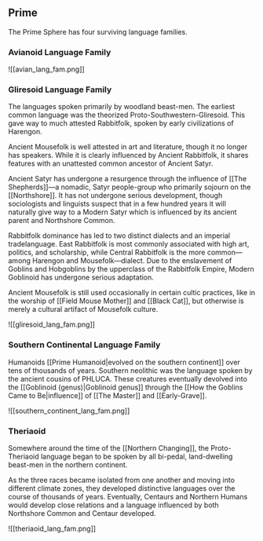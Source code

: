 ## Prime

The Prime Sphere has four surviving language families.
### Avianoid Language Family

![[avian_lang_fam.png]]
### Gliresoid Language Family

The languages spoken primarily by woodland beast-men. The earliest common language was the theorized Proto-Southwestern-Gliresoid. This gave way to much attested Rabbitfolk, spoken by early civilizations of Harengon.

Ancient Mousefolk is well attested in art and literature, though it no longer has speakers. While it is clearly influenced by Ancient Rabbitfolk, it shares features with an unattested common ancestor of Ancient Satyr.

Ancient Satyr has undergone a resurgence through the influence of [[The Shepherds]]—a nomadic, Satyr people-group who primarily sojourn on the [[Northshore]]. It has not undergone serious development, though sociologists and linguists suspect that in a few hundred years it will naturally give way to a Modern Satyr which is influenced by its ancient parent and Northshore Common.

Rabbitfolk dominance has led to two distinct dialects and an imperial tradelanguage. East Rabbitfolk is most commonly associated with high art, politics, and scholarship, while Central Rabbitfolk is the more common—among Harengon and Mousefolk—dialect. Due to the enslavement of Goblins and Hobgoblins by the upperclass of the Rabbitfolk Empire, Modern Goblinoid has undergone serious adaptation.

Ancient Mousefolk is still used occasionally in certain cultic practices, like in the worship of [[Field Mouse Mother]] and [[Black Cat]], but otherwise is merely a cultural artifact of Mousefolk culture.

![[gliresoid_lang_fam.png]]
### Southern Continental Language Family

Humanoids [[Prime Humanoid|evolved on the southern continent]] over tens of thousands of years. Southern neolithic was the language spoken by the ancient cousins of PHLUCA. These creatures eventually devolved into the [[Goblinoid (genus)|Goblinoid genus]] through the [[How the Goblins Came to Be|influence]] of [[The Master]] and [[Early-Grave]].

![[southern_continent_lang_fam.png]]
### Theriaoid

Somewhere around the time of the [[Northern Changing]], the Proto-Theriaoid language began to be spoken by all bi-pedal, land-dwelling beast-men in the northern continent.

As the three races became isolated from one another and moving into different climate zones, they developed distinctive languages over the course of thousands of years. Eventually, Centaurs and Northern Humans would develop close relations and a language influenced by both Northshore Common and Centaur developed.

![[theriaoid_lang_fam.png]]